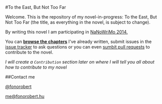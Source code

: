 #To the East, But Not Too Far

Welcome. This is the repository of my novel-in-progress: To the East, But Not Too Far (the title, as everything in the novel, is subject to change).

By writing this novel I am participating in [NaNoWriMo 2014.](http://nanowrimo.org/about)

You can **[browse the chapters](chapters)** I've already written, submit issues in the [issue tracker](https://github.com/fonorobert/NaNoWriMo/issues) to ask questions or you can even [sumbit pull requests](https://github.com/fonorobert/NaNoWriMo/pulls) to contribute to the novel.

*I will create a `Contribution` section later on where I will tell you all about how to contribute to my novel*



##Contact me

[@fonorobert](http://twitter.com/fonorobert)

[me@fonorobert.hu](mailto:me@fonorobert.hu)
